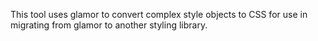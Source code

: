This tool uses glamor to convert complex style objects to CSS for use in migrating from glamor to another styling library.
